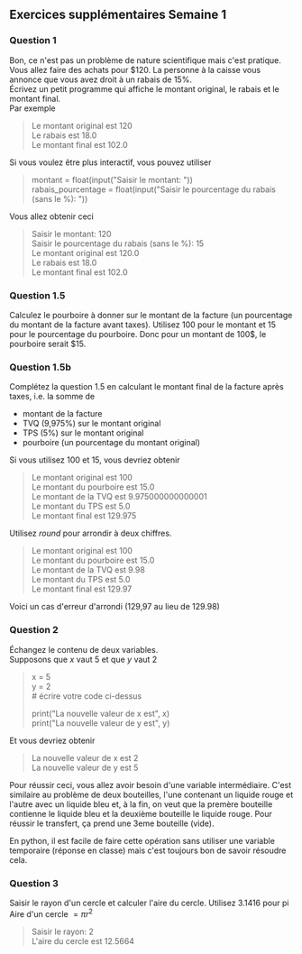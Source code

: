## Exercices supplémentaires Semaine 1

### Question 1
Bon, ce n'est pas un problème de nature scientifique mais c'est pratique.
Vous allez faire des achats pour $120. La personne à la caisse vous annonce que vous avez droit à un rabais de 15%.  
Écrivez un petit programme qui affiche le montant original, le rabais et le montant final.  
Par exemple
>Le montant original est  120  
>Le rabais est  18.0  
>Le montant final est  102.0  
  
Si vous voulez être plus interactif, vous pouvez utiliser
>montant = float(input("Saisir le montant: "))  
>rabais_pourcentage = float(input("Saisir le pourcentage du rabais (sans le %): "))

Vous allez obtenir ceci
>Saisir le montant: 120  
>Saisir le pourcentage du rabais (sans le %): 15  
>Le montant original est  120.0  
>Le rabais est  18.0  
>Le montant final est  102.0  

### Question 1.5
Calculez le pourboire à donner sur le montant de la facture (un pourcentage du montant de la facture avant taxes). Utilisez 100 pour le montant et 15 pour le pourcentage du pourboire. Donc pour un montant de 100$, le pourboire serait $15.


### Question 1.5b
Complétez la question 1.5 en calculant le montant final de la facture après taxes, i.e. la somme de 
+ montant de la facture 
+ TVQ (9,975%) sur le montant original
+ TPS (5%) sur le montant original
+ pourboire (un pourcentage du montant original)

Si vous utilisez 100 et 15, vous devriez obtenir
>Le montant original est 100    
>Le montant du pourboire est 15.0    
>Le montant de la TVQ est 9.975000000000001    
>Le montant du TPS est 5.0    
>Le montant final est 129.975    
  
Utilisez _round_ pour arrondir à deux chiffres.

>Le montant original est 100  
>Le montant du pourboire est 15.0  
>Le montant de la TVQ est 9.98  
>Le montant du TPS est 5.0  
>Le montant final est 129.97  

Voici un cas d'erreur d'arrondi (129,97 au lieu de 129.98)

### Question 2
Échangez le contenu de deux variables.  
Supposons que _x_ vaut 5 et que _y_ vaut 2  
>x = 5  
>y = 2  
> \# écrire votre code ci-dessus  
>  
> print("La nouvelle valeur de x est", x)  
> print("La nouvelle valeur de y est", y)  

Et vous devriez obtenir 

>La nouvelle valeur de x est 2  
>La nouvelle valeur de y est 5  

Pour réussir ceci, vous allez avoir besoin d'une variable intermédiaire. C'est similaire au problème de deux bouteilles, l'une contenant un liquide rouge et l'autre avec un liquide bleu et, à la fin, on veut que la premère bouteille contienne le liquide bleu et la deuxième bouteille le liquide rouge. Pour réussir le transfert, ça prend une 3eme bouteille (vide).

En python, il est facile de faire cette opération sans utiliser une variable temporaire (réponse en classe) mais c'est toujours bon de savoir résoudre cela. 

### Question 3
Saisir le rayon d'un cercle et calculer l'aire du cercle. Utilisez 3.1416 pour pi  
Aire d'un cercle $= \pi r^2$  

>Saisir le rayon: 2  
>L'aire du cercle est 12.5664  



